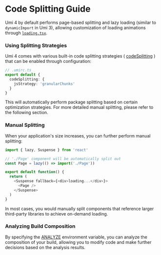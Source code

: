 # Code Splitting Guide

Umi 4 by default performs page-based splitting and lazy loading (similar to `dynamicImport` in Umi 3), allowing customization of loading animations through [`loading.tsx`](../docs/guides/directory-structure#loadingtsxjsx).

### Using Splitting Strategies

Umi 4 comes with various built-in code splitting strategies ( [codeSplitting](../docs/api/config#codesplitting) ) that can be enabled through configuration:

```ts
// .umirc.ts
export default {
  codeSplitting: {
    jsStrategy: 'granularChunks'
  }
}
```

This will automatically perform package splitting based on certain optimization strategies. For more detailed manual splitting, please refer to the following section.

### Manual Splitting

When your application's size increases, you can further perform manual splitting:

```ts
import { lazy, Suspense } from 'react'

// './Page' component will be automatically split out
const Page = lazy(() => import('./Page'))

export default function() {
  return (
    <Suspense fallback={<div>loading...</div>}>
      <Page />
    </Suspense>
  )
}
```

In most cases, you would manually split components that reference larger third-party libraries to achieve on-demand loading.

### Analyzing Build Composition

By specifying the [ANALYZE](../docs/guides/env-variables#analyze) environment variable, you can analyze the composition of your build, allowing you to modify code and make further decisions based on the analysis results.